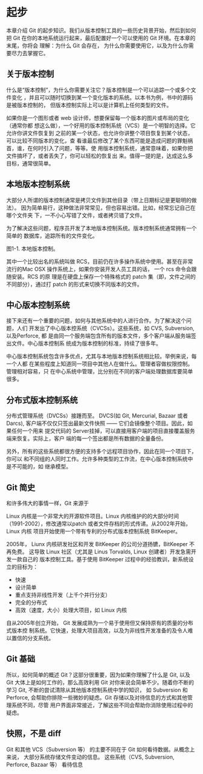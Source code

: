 # 起步

本章介绍 Git 的起步知识。我们从版本控制工具的一些历史背景开始，然后到如何把 Git
在你的本地系统运行起来，最后配置好一个可以使用的 Git 环境。在本章的末尾，你将会
理解：为什么 Git 会存在， 为什么你需要使用它，以及为什么你需要尽力去掌握它。

## 关于版本控制

什么是“版本控制”，为什么你需要关注它？版本控制是一个可以追踪一个或多个文件变化
，并且可以随时切换到某一个变化版本的系统。以本书为例，书中的源码是被版本控制的，
但版本控制实际上可以是计算机上任何类型的文件。

如果你是一个图形或者 web 设计师，想要保留每一个版本的图片或布局的变化（通常你都
想这么做），一个好用的版本控制系统（VCS）是一个明智的选择。它允许你讲文件恢复到
之前的某一个状态，也允许你讲整个项目恢复到某个状态，可以比较不同版本的变化，查
看谁最后修改了某个东西可能是造成问题的罪魁祸首，谁，在何时引入了问题，等等。使
用版本控制系统，通常意味着，如果你把文件搞坏了，或者丢失了，你可以轻松的恢复出
来。值得一提的是，达成这么多目标，通常很简单。

## 本地版本控制系统

大部分人所谓的版本控制通常是拷贝文件到其他目录（带上日期标记是更聪明的做法）。
因为简单易行，这种做法非常常见，但也容易出错。比如，经常忘记自己在哪个文件夹
下，一不小心写错了文件，或者拷贝错了文件。

为了解决这些问题，程序员开发了本地版本控制系统。版本控制系统通常拥有一个简单的
数据库，追踪所有的文件变化。

图1-1. 本地版本控制。

其中一个比较出名的系统叫做 RCS，目前仍在许多操作系统中使用。甚至在非常流行的Mac
OSX 操作系统上，如果你安装开发人员工具的话， 一个 rcs 命令会跟随安装。RCS 的原
理是在硬盘上保存一个特殊格式的 patch 集（即，文件之间的不同部分），通过打 patch
的形式来切换不同版本的文件。

## 中心版本控制系统

接下来还有一个重要的问题，如何与其他系统中的人进行合作。为了解决这个问题，人们
开发出了中心版本控系统（CVCSs）。这些系统，如 CVS, Subversion, 以及Perforce, 都
是由同一个服务端包含所有的版本文件，多个客户端从服务端签出文件。中心版本控制系
统成为版本控制的标准，持续了很多年。

中心版本控制系统包含许多优点，尤其与本地版本控制系统相比较。举例来说，每一个人都
在某些程度上知道同一项目中其他人在做什么。管理者容做权限控制。管理相对容易，只
在中心系统中管理，比分别在不同的客户端处理数据库要简单很多。

## 分布式版本控制系统

分布式管理系统（DVCSs）接踵而至。 DVCS(如 Git, Mercurial, Bazaar 或者 Darcs),
客户端不仅仅只签出最新文件快照 —— 它们会镜像整个项目。因此，如果任何一个用来
提交代码的 Server挂掉，可以直接用客户端的项目直接覆盖服务端来恢复。实际上，客户
端的每一个签出都是所有数据的全量备份。

另外，所有的这些系统都很方便的支持多个远程项目协作，因此在同一个项目下，你可以
和不同组的人同时工作。允许多种类型的工作流，在中心版本控制系统中是不可能的，如
继承模型。

## Git 简史

和许多伟大的事情一样，Git 来源于

Linux 内核是一个非常大的开源软件项目。Linux 内核维护的的大部分时间
（1991-2002），修改通常以patch 或者文件存档的形式传递。从2002年开始，Linux 内核
项目开始使用一个带有专利的分布式版本控制系统 BitKeeper。

2005年， Liunx 内核研发社区和开发 BitKeeper 的公司分道扬镳，BitKeeper 不再免费。
这导致 Linux  社区（尤其是 Linus Torvalds, Linux 创建者）开发急需开发一款自己的
版本控制工具。基于使用 BitKeeper 过程中的经验教训，新系统设立的目标为：

* 快速
* 设计简单
* 重点支持非线性开发（上千个并行分支）
* 完全的分布式
* 高效（速度，大小）处理大项目，如 Linux 内核

自从2005年创立开始， Git 发展成熟为一个易于使用但又保持原有的质量的分布式版本控
制系统。它快速，处理大项目高效，以及为非线性开发准备的及令人难以置信的分支系统。

## Git 基础

所以，如何简单的概述 Git？这部分很重要，因为如果你理解了什么是 Git, 以及
Git 大体上是如何工作的，那么高效利用 Git 对你来说会简单不少。随着你不断的学习
Git, 不断的尝试清除从其他版本控制系统中学的知识， 如 Subversion 和 Perforce,
 会帮助你排除一些微妙的疑虑。Git 存储以及对待信息的方式和其他管理系统不同，尽管
用户界面非常接近，了解这些不同会帮助你消除使用过程中的疑虑。

## 快照，不是 diff

Git 和其他 VCS（Subversion 等） 的主要不同在于 Git 如何看待数据。从概念上来说，
大部分系统存储文件变动的信息。 这些系统（CVS, Subversion, Perforce, Bazaar 等）
看待信息


